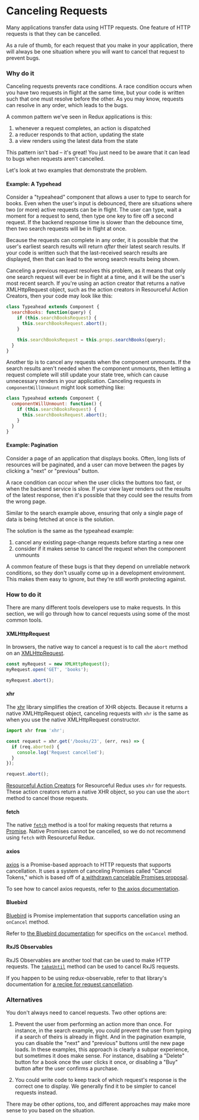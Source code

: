 # Canceling Requests

Many applications transfer data using HTTP requests. One feature of HTTP
requests is that they can be cancelled.

As a rule of thumb, for each request that you make in your application, there
will always be one situation where you will want to cancel that request to
prevent bugs.

### Why do it

Canceling requests prevents race conditions. A race condition occurs when you
have two requests in flight at the same time, but your code is written such that
one must resolve before the other. As you may know, requests can resolve
in any order, which leads to the bugs.

A common pattern we've seen in Redux applications is this:

1. whenever a request completes, an action is dispatched
2. a reducer responds to that action, updating the state
3. a view renders using the latest data from the state

This pattern isn't bad – it's great! You just need to be aware that
it can lead to bugs when requests aren't cancelled.

Let's look at two examples that demonstrate the problem.

#### Example: A Typehead

Consider a "typeahead" component that allows a user to type to search for books.
Even when the user's input is debounced, there are situations where two (or more)
active requests can be in flight. The user can type, wait a moment for a request
to send, then type one key to fire off a second request. If the backend response
time is slower than the debounce time, then two search requests will be in
flight at once.

Because the requests can complete in any order, it is possible that the user's
earliest search results will return _after_ their latest search results. If
your code is written such that the last-received search results are displayed,
then that can lead to the wrong search results being shown.

Canceling a previous request resolves this problem, as it means that only one
search request will ever be in flight at a time, and it will be the user's most
recent search. If you're using an action creator that returns a native
XMLHttpRequest object, such as the action creators in Resourceful Action 
Creators, then your code may look like this:

```js
class Typeahead extends Component {
  searchBooks: function(query) {
    if (this.searchBooksRequest) {
      this.searchBooksRequest.abort();
    }

    this.searchBooksRequest = this.props.searchBooks(query);
  }
}
```

Another tip is to cancel any requests when the component unmounts. If the search
results aren't needed when the component unmounts, then letting a request complete
will still update your state tree, which can cause unnecessary renders in your
application. Canceling requests in `componentWillUnmount` might look something
like:

```js
class Typeahead extends Component {
  componentWillUnmount: function() {
    if (this.searchBooksRequest) {
      this.searchBooksRequest.abort();
    }
  }
}
```

#### Example: Pagination

Consider a page of an application that displays books. Often, long lists of
resources will be paginated, and a user can move between the pages by clicking a
"next" or "previous" button.

A race condition can occur when the user clicks the buttons too fast, or when
the backend service is slow. If your view layer renders out the results of the
latest response, then it's possible that they could see the results from the
wrong page.

Similar to the search example above, ensuring that only a single page of data
is being fetched at once is the solution.

The solution is the same as the typeahead example:

1. cancel any existing page-change requests before starting a new one
2. consider if it makes sense to cancel the request when the component
  unmounts

A common feature of these bugs is that they depend on unreliable network
conditions, so they don't usually come up in a development environment. This
makes them easy to ignore, but they're still worth protecting against.

### How to do it

There are many different tools developers use to make requests. In this section,
we will go through how to cancel requests using some of the most common tools.

#### XMLHttpRequest

In browsers, the native way to cancel a request is to call the `abort` method
on an [XMLHttpRequest](https://developer.mozilla.org/en-US/docs/Web/API/XMLHttpRequest).

```js
const myRequest = new XMLHttpRequest();
myRequest.open('GET', 'books');

myRequest.abort();
```

#### xhr

The [xhr](https://github.com/naugtur/xhr) library simplifies the creation of
XHR objects. Because it returns a native XMLHttpRequest object, canceling
requests with `xhr` is the same as when you use the native XMLHttpRequest
constructor.

```js
import xhr from 'xhr';

const request = xhr.get('/books/23', (err, res) => {
  if (req.aborted) {
    console.log('Request cancelled');
  }
});

request.abort();
```

[Resourceful Action Creators](/docs/extras/resourceful-action-creators.md) for 
Resourceful Redux uses `xhr` for requests. These action creators return a
native XHR object, so you can use the `abort` method to cancel those requests.

#### fetch

The native [`fetch`](https://developer.mozilla.org/en-US/docs/Web/API/Fetch_API)
method is a tool for making requests that returns a
[Promise](https://developer.mozilla.org/en-US/docs/Web/JavaScript/Reference/Global_Objects/Promise).
Native Promises cannot be cancelled, so we do not recommend using `fetch` with
Resourceful Redux.

#### axios

[axios](https://github.com/mzabriskie/axios) is a Promise-based approach to HTTP
requests that supports cancellation. It uses a system of canceling Promises
called "Cancel Tokens," which is based off of
[a withdrawn cancelable Promises proposal](https://medium.com/@benlesh/promise-cancellation-is-dead-long-live-promise-cancellation-c6601f1f5082).

To see how to cancel axios requests, refer to
[the axios documentation](https://github.com/mzabriskie/axios#cancellation).

#### Bluebird

[Bluebird](http://bluebirdjs.com/) is Promise implementation that supports
cancellation using an `onCancel` method.

Refer to [the Bluebird documentation](http://bluebirdjs.com/docs/api/cancellation.html)
for specifics on the `onCancel` method.

#### RxJS Observables

RxJS Observables are another tool that can be used to make HTTP requests. The
[`takeUntil`](https://github.com/Reactive-Extensions/RxJS/blob/6879837b422f590617beb7c5b94347aad64a8b1d/doc/api/core/operators/takeuntil.md)
method can be used to cancel RxJS requests.

If you happen to be using redux-observable, refer to that library's documentation
for
[a recipe for request cancellation](https://redux-observable.js.org/docs/recipes/Cancellation.html).

### Alternatives

You don't always need to cancel requests. Two other options are:

1. Prevent the user from performing an action more than once. For instance, in
  the search example, you could prevent the user from typing if a search of theirs
  is already in flight. And in the pagination example, you can disable the
  "next" and "previous" buttons until the new page loads. In these examples,
  this approach is clearly a subpar experience, but sometimes it does make
  sense. For instance, disabling a "Delete" button for a book once the user
  clicks it once, or disabling a "Buy" button after the user confirms a
  purchase.

2. You could write code to keep track of which request's response is the correct
  one to display. We generally find it to be simpler to cancel requests instead.

There may be other options, too, and different approaches may make more sense to
you based on the situation.
